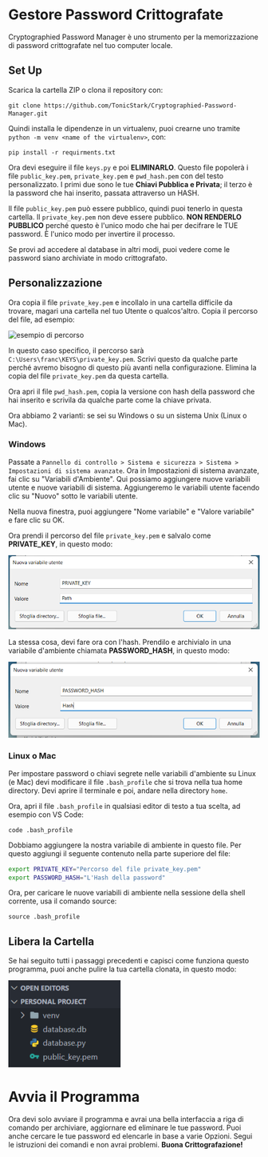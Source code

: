 # Gestore Password Crittografate
Cryptographied Password Manager è uno strumento per la memorizzazione di password crittografate nel tuo computer locale.

## Set Up
Scarica la cartella ZIP o clona il repository con:
```
git clone https://github.com/TonicStark/Cryptographied-Password-Manager.git
```

Quindi installa le dipendenze in un virtualenv, puoi crearne uno tramite `python -m venv <name of the virtualenv>`, con:
```
pip install -r requirments.txt
```

Ora devi eseguire il file `keys.py` e poi **ELIMINARLO**. Questo file popolerà i file `public_key.pem`, `private_key.pem` e `pwd_hash.pem` con del testo personalizzato. I primi due sono le tue **Chiavi Pubblica e Privata**; il terzo è la password che hai inserito, passata attraverso un HASH.

Il file `public_key.pem` può essere pubblico, quindi puoi tenerlo in questa cartella. Il `private_key.pem` non deve essere pubblico. **NON RENDERLO PUBBLICO** perché questo è l'unico modo che hai per decifrare le TUE password. È l'unico modo per invertire il processo.

Se provi ad accedere al database in altri modi, puoi vedere come le password siano archiviate in modo crittografato.

## Personalizzazione
Ora copia il file `private_key.pem` e incollalo in una cartella difficile da trovare, magari una cartella nel tuo Utente o qualcos'altro. Copia il percorso del file, ad esempio:

![esempio di percorso](img/percorso.png)

In questo caso specifico, il percorso sarà `C:\Users\franc\KEYS\private_key.pem`. Scrivi questo da qualche parte perché avremo bisogno di questo più avanti nella configurazione. Elimina la copia del file `private_key.pem` da questa cartella.

Ora apri il file `pwd_hash.pem`, copia la versione con hash della password che hai inserito e scrivila da qualche parte come la chiave privata.

Ora abbiamo 2 varianti: se sei su Windows o su un sistema Unix (Linux o Mac).

### Windows
Passate a `Pannello di controllo > Sistema e sicurezza > Sistema > Impostazioni di sistema avanzate`. Ora in Impostazioni di sistema avanzate, fai clic su "Variabili d'Ambiente".
Qui possiamo aggiungere nuove variabili utente e nuove variabili di sistema. Aggiungeremo le variabili utente facendo clic su "Nuovo" sotto le variabili utente.

Nella nuova finestra, puoi aggiungere "Nome variabile" e "Valore variabile" e fare clic su OK.

Ora prendi il percorso del file `private_key.pem` e salvalo come **PRIVATE_KEY**, in questo modo:

![key_storing_example](img/private_key.png)

La stessa cosa, devi fare ora con l'hash. Prendilo e archivialo in una variabile d'ambiente chiamata **PASSWORD_HASH**, in questo modo:

![password_hash_example](img/pwd_hash.png)

### Linux o Mac
Per impostare password o chiavi segrete nelle variabili d'ambiente su Linux (e Mac) devi modificare il file `.bash_profile` che si trova nella tua home directory. Devi aprire il terminale e poi, andare nella directory `home`.

Ora, apri il file `.bash_profile` in qualsiasi editor di testo a tua scelta, ad esempio con VS Code:
```
code .bash_profile
```
Dobbiamo aggiungere la nostra variabile di ambiente in questo file. Per questo aggiungi il seguente contenuto nella parte superiore del file:
```bash
export PRIVATE_KEY="Percorso del file private_key.pem"
export PASSWORD_HASH="L'Hash della password"
```

Ora, per caricare le nuove variabili di ambiente nella sessione della shell corrente, usa il comando source:
```
source .bash_profile
```

## Libera la Cartella
Se hai seguito tutti i passaggi precedenti e capisci come funziona questo programma, puoi anche pulire la tua cartella clonata, in questo modo:

![cleaned_folder_example](img/cleaned_folder.png)

# Avvia il Programma
Ora devi solo avviare il programma e avrai una bella interfaccia a riga di comando per archiviare, aggiornare ed eliminare le tue password. Puoi anche cercare le tue password ed elencarle in base a varie Opzioni. Segui le istruzioni dei comandi e non avrai problemi. **Buona Crittografazione!**